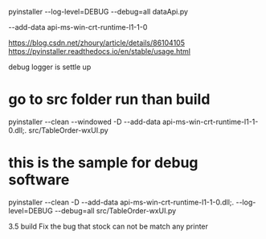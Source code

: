 pyinstaller --log-level=DEBUG --debug=all dataApi.py

--add-data api-ms-win-crt-runtime-l1-1-0

https://blog.csdn.net/zhoury/article/details/86104105
https://pyinstaller.readthedocs.io/en/stable/usage.html


debug logger is settle up

# go to src folder run than build
pyinstaller --clean --windowed -D --add-data api-ms-win-crt-runtime-l1-1-0.dll;. src/TableOrder-wxUI.py

# this is the sample for debug software
pyinstaller --clean -D --add-data api-ms-win-crt-runtime-l1-1-0.dll;. --log-level=DEBUG --debug=all src/TableOrder-wxUI.py

3.5 build
Fix the bug that stock can not be match any printer